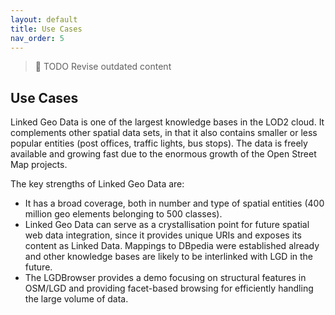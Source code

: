 ```yaml
---
layout: default
title: Use Cases
nav_order: 5
---
```


> :wrench: TODO Revise outdated content

## Use Cases

Linked Geo Data is one of the largest knowledge bases in the LOD2 cloud. It complements other spatial data sets, in that it also contains smaller or less popular entities (post offices, traffic lights, bus stops). The data is freely available and growing fast due to the enormous growth of the Open Street Map projects.

The key strengths of Linked Geo Data are:

* It has a broad coverage, both in number and type of spatial entities (400 million geo elements belonging to 500 classes).
* Linked Geo Data can serve as a crystallisation point for future spatial web data integration, since it provides unique URIs and exposes its content as Linked Data. Mappings to DBpedia were established already and other knowledge bases are likely to be interlinked with LGD in the future.
* The LGDBrowser provides a demo focusing on structural features in OSM/LGD and providing facet-based browsing for efficiently handling the large volume of data. 

